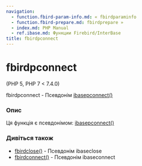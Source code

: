 ```yaml
---
navigation:
  - function.fbird-param-info.md: « fbirdparaminfo
  - function.fbird-prepare.md: fbirdprepare »
  - index.md: PHP Manual
  - ref.ibase.md: Функции Firebird/InterBase
title: fbirdpconnect
---
```

# fbirdpconnect

(PHP 5, PHP 7 < 7.4.0)

fbirdpconnect - Псевдонім [ibasepconnect()](function.ibase-pconnect.md)

### Опис

Ця функція є псевдонімом: [ibasepconnect()](function.ibase-pconnect.md)

### Дивіться також

-   [fbirdclose()](function.fbird-close.md) - Псевдонім ibaseclose
-   [fbirdconnect()](function.fbird-connect.md) - Псевдонім ibaseconnect
